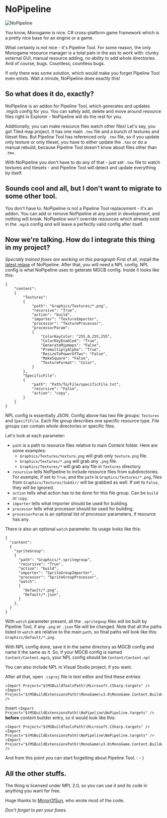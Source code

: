 # NoPipeline

![NoPipeline](C:/D/_Projects/NoPipeline/NoPipeline/pics/NoPipeline.png)

You know, Monogame is nice. C# cross-platform game framework which is 
a pretty nice base for an engine or a game.


What certainly is not nice - it's Pipeline Tool. 
For some reason, the only Monogame resource manager is a total pain in 
the ass to work with: clunky external GUI, manual resource adding, no 
ability to add whole directories. And of course, bugs. Countless, 
countless bugs.


If only there was some solution, which would make you forget Pipeline Tool 
even exists. Wait a minute, NoPipeline does exactly this!


## So what does it do, exactly?

NoPipeline is an addon for Pipeline Tool, which generates and updates 
.mgcb config for you. You can safely add, delete and move around resource 
files right in Explorer - NoPipeline will do the rest for you.


Additionally, you can make resource files watch other files! Let's say, you got
Tiled map project. It has one main `.tmx` file and a bunch of textures and 
tileset files. But Pipeline Tool has referenced only `.tmx` file, so if you
update only texture or only tileset, you have to either update the `.tmx` or 
do a manual rebuild, because Pipeline Tool doesn't know about files other 
than `.tmx`. 


With NoPipeline you don't have to do any of that - just set `.tmx` file to watch
textures and tilesets - and Pipeline Tool will detect and update everything by
itself.


## Sounds cool and all, but I don't want to migrate to some other tool.

You don't have to. NoPipeline is not a Pipeline Tool replacement - it's an 
addon. You can add or remove NoPipeline at any point in development, and
nothing will break. NoPipeline won't override resources which already exist in
the `.mgcb` config and will leave a perfectly valid config after itself.


## Now we're talking. How do I integrate this thing in my project?

*Specially trained foxes are working on this paragraph*
First of all, install the [latest relase](http://put_a_link_here) of NoPipeline.
After that, you will need a NPL config. NPL config is what NoPipeline uses to 
geterate MGCB config. Inside it looks like this:


```
{
	"content": 
	{
		"Textures": 
		{
			"path": "Graphics/Textures/*.png",
			"recursive": "True",
			"action": "build",
			"importer": "TextureImporter",
			"processor": "TextureProcessor",
			"processorParam": 
			{
				"ColorKeyColor: "255,0,255,255",
				"ColorKeyEnabled": "True",
				"GenerateMipmaps": "False",
				"PremultiplyAlpha": "True",
				"ResizeToPowerOfTwo": "False",
				"MakeSquare": "False",
				"TextureFormat": "Color",
			}
		},
		"SpecificFile": 
		{
			"path": "Path/To/File/specificFile.txt",
			"recursive": "False",
			"action": "copy",
		}
	}
}
```
NPL config is essentially JSON. Config above has two file groups: `Textures` 
and `SpecifiFile`. Each file group describes one specific resource type. 
File groups can contain whole directories or specific files.


Let's look at each parameter:
- `path` is a path to resource files relative to main Content folder. Here
are some examples:
	- `Graphics/Textures/texture.png` will grab only `texture.png` file.
	- `Graphics/Textures/*.png` will grab any `.png` file.
	- `Graphics/Textures/*` will grab any file in `Textures` directory.
- `resursive` tells NoPipeline to include resource files from subdirectories.
For example, if set to `True`, and the `path` is `Graphics/Textures/*.png`,
files from `Graphics/Textures/Subdir/` will be grabbed as well. If set to 
`False`, they will be ignored.
- `action` tells what action has to be done for this file group. Can be `build`
or `copy`.
- `importer` tells what importer should be used for building.
- `processor` tells what processor should be used for building.
- `processorParam` is an optional list of processor parameters, if resource 
has any.


There is also an optional `watch` parameter. Its usage looks like this:

```
{
  "content": 
  {
    "spriteGroup": 
    {
      "path": "Graphics/*.spritegroup",
      "recursive": "True",
      "action": "build",
      "importer": "SpriteGroupImporter",
      "processor": "SpriteGroupProcessor",
      "watch": 
      [
        "Default/*.png",
        "Default/*.json",
      ]
    },
  }
}
```
With `watch` parameter present, all the `.spritegoup` files will be built
by Pipeline Tool, if any `.png` or `.json` file will be changed. Note that
all the paths listed in `watch` are relative to the main `path`, so final paths 
will look like this: `Graphics/Default/*.png`.


With NPL config done, save it in the same directory as MGCB config and name it
the same as it. So, if your MGCB config is named `Content/Content.mgcb`, your
NPL config should be `Content/Content.npl`

You can also include NPL in Visual Studio project, if you want.


After all that, open `.csproj` file in text editor and find these entries:

```
<Import Project="$(MSBuildToolsPath)\Microsoft.CSharp.targets" />
<Import Project="$(MSBuildExtensionsPath)\MonoGame\v3.0\MonoGame.Content.Builder.targets" />  
```

Insert `<Import Project="$(MSBuildExtensionsPath)\NoPipeline\NoPipeline.targets" />`
**before** content builder entry, so it would look like this:

```
<Import Project="$(MSBuildToolsPath)\Microsoft.CSharp.targets" />
<Import Project="$(MSBuildExtensionsPath)\NoPipeline\NoPipeline.targets" />
<Import Project="$(MSBuildExtensionsPath)\MonoGame\v3.0\MonoGame.Content.Builder.targets" />  
```

And from this point you can start forgetting about Pipeline Tool. : - )


## All the other stuffs. 

The thing is licensed under MPL 2.0, so you can use it and its code in anything
you want for free.


Huge thanks to [MirrorOfSun](https://github.com/MirrorOfSUn), who wrote most of 
the code.


*Don't forget to per your foxes.*
